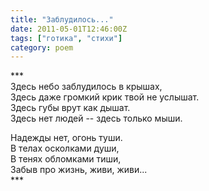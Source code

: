```yaml
---
title: "Заблудилось..."
date: 2011-05-01T12:46:00Z
tags: ["готика", "стихи"]
category: poem
---
```


\*\*\*  
Здесь небо заблудилось в крышах,  
Здесь даже громкий крик твой не услышат.  
Здесь губы врут как дышат.  
Здесь нет людей -- здесь только мыши.

Надежды нет, огонь туши.  
В телах осколками души,  
В тенях обломками тиши,  
Забыв про жизнь, живи, живи...  
\*\*\*


